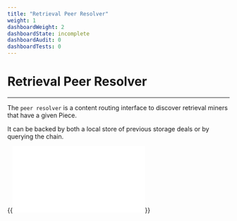 ```yaml
---
title: "Retrieval Peer Resolver"
weight: 1
dashboardWeight: 2
dashboardState: incomplete
dashboardAudit: 0
dashboardTests: 0
---
```


# Retrieval Peer Resolver
---

The `peer resolver` is a content routing interface to discover retrieval miners that have a given Piece.

It can be backed by both a local store of previous storage deals or by querying the chain.

{{<embed src="retrieval_peer_resolver.id"  lang="go" >}}

